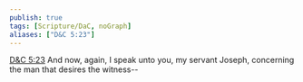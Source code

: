 ```yaml
---
publish: true
tags: [Scripture/DaC, noGraph]
aliases: ["D&C 5:23"]
---
```

[D&C 5:23](https://churchofjesuschrist.org/study/scriptures/dc-testament/dc/5?lang=eng&id=p23#p23) And now, again, I speak unto you, my servant Joseph, concerning the man that desires the witness--
